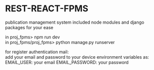 # REST-REACT-FPMS
publication management system
included node modules and django packages for your ease

in proj_fpms> npm run dev  
in proj_fpms/proj_fpms> python manage.py runserver

for register authentication mail:  
  add your email and password to your device environment variables as:  
        EMAIL_USER: your email
        EMAIL_PASSWORD: your password


